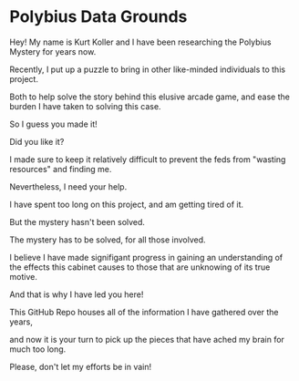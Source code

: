 # Polybius Data Grounds

Hey! My name is Kurt Koller and I have been researching the Polybius Mystery for years now.

Recently, I put up a puzzle to bring in other like-minded individuals to this project.

Both to help solve the story behind this elusive arcade game, and ease the burden I have taken to solving this case.

So I guess you made it!

Did you like it?

I made sure to keep it relatively difficult to prevent the feds from "wasting resources" and finding me.

Nevertheless, I need your help.

I have spent too long on this project, and am getting tired of it.

But the mystery hasn't been solved.

The mystery has to be solved, for all those involved.

I believe I have made signifigant progress in gaining an understanding of the effects this cabinet causes to those that are unknowing of its true motive.

And that is why I have led you here!

This GitHub Repo houses all of the information I have gathered over the years,

and now it is your turn to pick up the pieces that have ached my brain for much too long.

Please, don't let my efforts be in vain!
